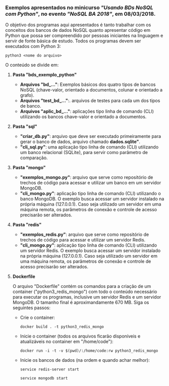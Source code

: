 ### Exemplos apresentados no minicurso *"Usando BDs NoSQL com Python"*, no evento *"NoSQL BA 2018"*, em 08/03/2018. ###

O objetivo dos programas aqui apresentados é tanto trabalhar com os conceitos dos bancos de dados NoSQL quanto apresentar código em Python que possa ser compreendido por pessoas iniciantes na linguagem e servir de fonte básica de estudo. Todos os programas devem ser executados com Python 3:

```python3 <nome do arquivo>```

O conteúdo se divide em:

1. **Pasta "bds_exemplo_python"**
    - **Arquivos "bd_..."**: 
    Exemplos básicos dos quatro tipos de bancos NoSQL (chave-valor, orientado a documentos, colunar e orientado a grafo).
    - **Arquivos "test_bd_..."**:. arquivos de testes para cada um dos tipos de banco.
    - **Arquivos "aplic_bd_..."**:   aplicações tipo linha de comando (CLI) utilizando os bancos chave-valor e orientado a documentos.  
   
2. **Pasta "sql"**
    -  **"criar_db.py"**: arquivo que deve ser executado primeiramente para gerar o banco de dados, arquivo chamado **dados.sqlite"**.
    - **"cli_sql.py"**: uma aplicação tipo linha de comando (CLI) utilizando um banco relacional (SQLite), para servir como parâmetro de comparação.  
 
3. **Pasta "mongo"**
    - **"exemplos_mongo.py"**: arquivo que serve como repositório de trechos de código para acessar e utilizar um banco em um servidor MongoDB.
    - **"cli_mongo.py"**: aplicação tipo linha de comando (CLI) utilizando o banco MongoDB. O exemplo busca acessar um servidor instalado na própria máquina (127.0.0.1). Caso seja utilizado um servidor em uma máquina remota, os parâmetros de conexão e controle de acesso precisarão ser alterados.  

4. **Pasta "redis"**
    - **"exemplos_redis.py"**: arquivo que serve como repositório de trechos de código para acessar e utilizar um servidor Redis.
    - **"cli_mongo.py"**: aplicação tipo linha de comando (CLI) utilizando um servidor Redis. O exemplo busca acessar um servidor instalado na própria máquina (127.0.0.1). Caso seja utilizado um servidor em uma máquina remota, os parâmetros de conexão e controle de acesso precisarão ser alterados.   

5. **Dockerfile**

    O arquivo "Dockerfile" contém os comandos para a criação de um container ("python3_redis_mongo") com todo o conteúdo necessário para executar os programas, inclusive um servidor Redis e um servidor MongoDB. O tamanho final é aproximandamente 670 MB. Siga os seguintes passos:

    - Crie o container:
    
        ```docker build . -t python3_redis_mongo```
    
    - Inicie o container (todos os arquivos ficarão disponíveis e atualizáveis no container em "/home/code"):

        ```docker run -i -t -v $(pwd)/:/home/code:rw python3_redis_mongo```
    
    - Inicie os bancos de dados (na ordem e quando achar melhor):

        ```service redis-server start```

        ```service mongodb start```

